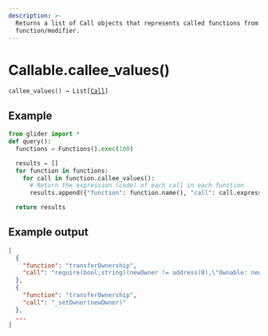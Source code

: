 ```yaml
---
description: >-
  Returns a list of Call objects that represents called functions from the
  function/modifier.
---
```


# Callable.callee\_values()

`callee_values() → List[`[`Call`](../value/call/)`]`

## Example

```python
from glider import *
def query():
  functions = Functions().exec(100)

  results = []
  for function in functions:
    for call in function.callee_values():
      # Return the expression (code) of each call in each function
      results.append({"function": function.name(), "call": call.expression})

  return results
```

## Example output

```json
[
  {
    "function": "transferOwnership",
    "call": "require(bool,string)(newOwner != address(0),\"Ownable: new owner is the zero address\")"
  },
  {
    "function": "transferOwnership",
    "call": "_setOwner(newOwner)"
  },
  ...
]
```
